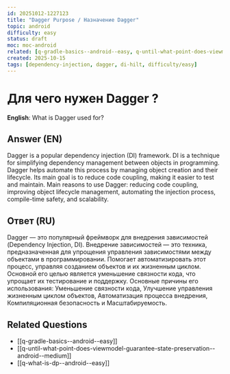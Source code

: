 ```yaml
---
id: 20251012-1227123
title: "Dagger Purpose / Назначение Dagger"
topic: android
difficulty: easy
status: draft
moc: moc-android
related: [q-gradle-basics--android--easy, q-until-what-point-does-viewmodel-guarantee-state-preservation--android--medium, q-what-is-dp--android--easy]
created: 2025-10-15
tags: [dependency-injection, dagger, di-hilt, difficulty/easy]
---
```

# Для чего нужен Dagger ?

**English**: What is Dagger used for?

## Answer (EN)
Dagger is a popular dependency injection (DI) framework. DI is a technique for simplifying dependency management between objects in programming. Dagger helps automate this process by managing object creation and their lifecycle. Its main goal is to reduce code coupling, making it easier to test and maintain. Main reasons to use Dagger: reducing code coupling, improving object lifecycle management, automating the injection process, compile-time safety, and scalability.

## Ответ (RU)
Dagger — это популярный фреймворк для внедрения зависимостей (Dependency Injection, DI). Внедрение зависимостей — это техника, предназначенная для упрощения управления зависимостями между объектами в программировании. Помогает автоматизировать этот процесс, управляя созданием объектов и их жизненным циклом. Основной его целью является уменьшение связности кода, что упрощает их тестирование и поддержку. Основные причины его использования: Уменьшение связности кода, Улучшение управления жизненным циклом объектов, Автоматизация процесса внедрения, Компиляционная безопасность и Масштабируемость.

## Related Questions

- [[q-gradle-basics--android--easy]]
- [[q-until-what-point-does-viewmodel-guarantee-state-preservation--android--medium]]
- [[q-what-is-dp--android--easy]]
